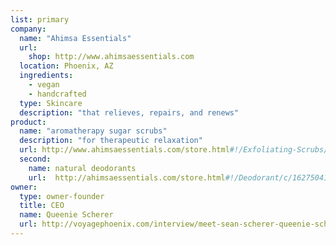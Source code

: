 ```yaml
---
list: primary
company:
  name: "Ahimsa Essentials"
  url:
    shop: http://www.ahimsaessentials.com
  location: Phoenix, AZ
  ingredients:
    - vegan
    - handcrafted
  type: Skincare
  description: "that relieves, repairs, and renews"
product:
  name: "aromatherapy sugar scrubs"
  description: "for therapeutic relaxation"
  url: http://www.ahimsaessentials.com/store.html#!/Exfoliating-Scrubs/c/11360160/offset=0&sort=normal
  second:
    name: natural deodorants
    url:  http://ahimsaessentials.com/store.html#!/Deodorant/c/16275041/offset=0&sort=normal
owner:
  type: owner-founder
  title: CEO
  name: Queenie Scherer
  url: http://voyagephoenix.com/interview/meet-sean-scherer-queenie-scherer-ahimsa-essentials-skin-care-essential-oils-phoenix-scottsdale-tempe-gilbert-surprise-glendale/
---
```

